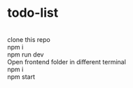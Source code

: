 # todo-list
<br />
clone this repo
<br />
npm i 
<br />
npm run dev 
<br />
Open frontend folder in different terminal
<br />
npm i 
<br />
npm start 
<br />
